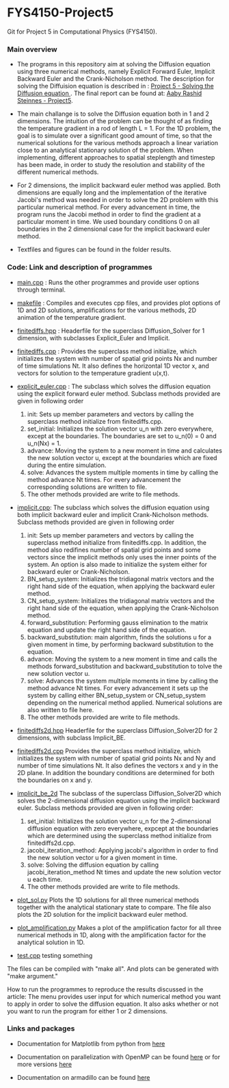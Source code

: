 # FYS4150-Project5
Git for Project 5 in Computational Physics (FYS4150).

### Main overview
* The programs in this repository aim at solving the Diffusion equation using three numerical methods, namely Explicit Forward Euler, Implicit Backward Euler and the Crank-Nicholson method. The description for solving the Diffuision equation is described in : [Project 5 - Solving the Diffusion equation ](https://github.com/lasse-steinnes/FYS4150-Project5/blob/main/report/Project-description-DiffusionEquation.pdf). The final report can be found at: [Aaby Rashid Steinnes - Project5](https://github.com/Seedsiz/FYS4150-Project4/blob/main/report/Aaby_Steinnes_Rashid_exploring_the_ising_model_report.pdf).

* The main challange is to solve the Diffusion equation both in 1 and 2 dimensions. The intuition of the problem can be thought of as finding the temperature gradient in a rod of length L = 1. For the 1D problem, the goal is to simulate over a significant good amount of time, so that the numerical solutions for the various methods approach a linear variation close to an analytical stationary solution of the problem. When implementing, different approaches to spatial steplength and timestep has been made, in order to study the resolution and stability of the different numerical methods.

* For 2 dimensions, the implicit backward euler method was applied. Both dimensions are equally long and the implementation of the iterative Jacobi's method was needed in order to solve the 2D problem with this particular numerical method. For every advancement in time, the program runs the Jacobi method in order to find the gradient at a particular moment in time. We used boundary conditions 0 on all boundaries in the 2 dimensional case for the implicit backward euler method.

* Textfiles and figures can be found in the folder results.

### Code: Link and description of programmes
- [main.cpp](https://github.com/lasse-steinnes/FYS4150-Project5/blob/main/code-and-results/main.cpp) : Runs the other programmes and provide user options through terminal.

 - [makefile](https://github.com/lasse-steinnes/FYS4150-Project5/blob/main/code-and-results/makefile) : Compiles and executes cpp files, and provides plot options of 1D and 2D solutions, amplifications for the various methods, 2D animation of the temperature gradient.

-  [finitediffs.hpp](https://github.com/lasse-steinnes/FYS4150-Project5/blob/main/code-and-results/finitediffs.hpp) : Headerfile for the superclass Diffusion_Solver for 1 dimension, with subclasses Explicit_Euler and Implicit.

- [finitediffs.cpp](https://github.com/lasse-steinnes/FYS4150-Project5/blob/main/code-and-results/finitediffs.cpp) : Provides the superclass method initialize, which initializes the system with number of spatial grid points Nx and number of time simulations Nt. It also defines the horizontal 1D vector x, and vectors for solution to the temperature gradient u(x,t).

- [explicit_euler.cpp](https://github.com/lasse-steinnes/FYS4150-Project5/blob/main/code-and-results/explicit_euler.cpp) : The subclass which solves the diffusion equation using the explicit forward euler method. Subclass methods provided are given in following order
  1. init: Sets up member parameters and vectors by calling the superclass method initialize from finitediffs.cpp.
  2. set_initial: Initializes the solution vector u_n with zero everywhere, except at the boundaries. The boundaries are set to u_n(0) = 0 and u_n(Nx) = 1. 
  3. advance: Moving the system to a new moment in time and calculates the new solution vector u, except at the boundaries which are fixed during the entire       simulation.
  4. solve: Advances the system multiple moments in time by calling the method advance Nt times. For every advancement the corresponding solutions are written to file.
  5. The other methods provided are write to file methods.

- [implicit.cpp](https://github.com/lasse-steinnes/FYS4150-Project5/blob/main/code-and-results/implicit.cpp): The subclass which solves the diffusion equation using both implicit backward euler and implicit Crank-Nicholson methods. Subclass methods provided are given in following order
  1. init: Sets up member parameters and vectors by calling the superclass method initialize from finitediffs.cpp. In addition, the method also redifines number of spatial grid points and some vectors since the implicit methods only uses the inner points of the system. An option is also made to initialize the system either for backward euler or Crank-Nicholson.
  2. BN_setup_system: Initializes the tridiagonal matrix vectors and the right hand side of the equation, when applying the backward euler method. 
  3. CN_setup_system: Initializes the tridiagonal matrix vectors and the right hand side of the equation, when applying the Crank-Nicholson method. 
  4. forward_substitution: Performing gauss elimination to the matrix equation and update the right hand side of the equation. 
  5. backward_substitution: main algorithm, finds the solutions u for a given moment in time, by performing backward substitution to the equation.
  7. advance: Moving the system to a new moment in time and calls the methods forward_substitution and backward_substitution to tolve the new solution vector u.
  8. solve: Advances the system multiple moments in time by calling the method advance Nt times. For every advancement it sets up the system by calling either BN_setup_system or CN_setup_system depending on the numerical method applied. Numerical solutions are also written to file here.
  9. The other methods provided are write to file methods.

- [finitediffs2d.hpp](https://github.com/lasse-steinnes/FYS4150-Project5/blob/main/code-and-results/finitediffs2d.hpp) Headerfile for the superclass Diffusion_Solver2D for 2 dimensions, with subclass Implicit_BE.
- [finitediffs2d.cpp](https://github.com/lasse-steinnes/FYS4150-Project5/blob/main/code-and-results/finitediffs2d.cpp) Provides the superclass method initialize, which initializes the system with number of spatial grid points Nx and Ny and number of time simulations Nt. It also defines the vectors x and y in the 2D plane. In addition the boundary conditions are determined for both the boundaries on x and y.
- [implicit_be_2d](https://github.com/lasse-steinnes/FYS4150-Project5/blob/main/code-and-results/implicit_be_2d.cpp) The subclass of the superclass Diffusion_Solver2D which solves the 2-dimensional diffusion equation using the implicit backward euler. Subclass methods provided are given in following order:
  1. set_initial: Initializes the solution vector u_n for the 2-dimensional diffusion equation with zero everywhere, expcept at the boundaries which are determined using the superclass method initialize from finitediffs2d.cpp.
  2. jacobi_iteration_method: Applying jacobi's algorithm in order to find the new solution vector u for a given moment in time. 
  3. solve: Solving the diffusion equation by calling jacobi_iteration_method Nt times and update the new solution vector u each time. 
  4. The other methods provided are write to file methods.
 
 - [plot_sol.py](https://github.com/lasse-steinnes/FYS4150-Project5/blob/main/code-and-results/plot_sol.py) Plots the 1D solutions for all three numerical methods together with the analytical stationary state to compare. The file also plots the 2D solution for the implicit backward euler method.
- [plot_amplification.py](https://github.com/lasse-steinnes/FYS4150-Project5/blob/main/code-and-results/plot_amplification.py) Makes a plot of the amplification factor for all three numerical methods in 1D, along with the amplification factor for the analytical solution in 1D.
- [test.cpp](https://github.com/lasse-steinnes/FYS4150-Project5/blob/main/code-and-results/plot_amplification.py) testing something


The files can be compiled with "make all". And plots can be generated with "make argument."

How to run the programmes to reproduce the results discussed in the article: The menu provides user input for which numerical method you want to apply in order to solve the diffusion equation. It also asks whether or not you want to run the program for either 1 or 2 dimensions.

### Links and packages
- Documentation for Matplotlib from python from [here](https://matplotlib.org/)

- Documentation on parallelization with OpenMP can be found [here](https://www.openmp.org/wp-content/uploads/OpenMP-4.5-1115-CPP-web.pdf) or for more versions [here](https://www.openmp.org/resources/refguides/)

- Documentation on armadillo can be found [here](http://arma.sourceforge.net/docs.html)
